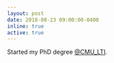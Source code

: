 ```yaml
---
layout: post
date: 2018-08-23 09:00:00-0400
inline: true
active: true
---
```


Started my PhD degree [@CMU_LTI](https://www.lti.cs.cmu.edu/).